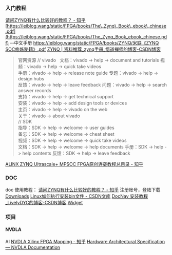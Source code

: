 ### 入门教程
[请问ZYNQ有什么比较好的教程？ - 知乎](https://www.zhihu.com/question/56596019)
[https://leiblog.wang/static/FPGA/books/The\_Zynq\_Book\_ebook\_chinese.pdf](https://leiblog.wang/static/FPGA/books/The_Zynq_Book_ebook_chinese.pdf) --中文手册
[https://leiblog.wang/static/FPGA/books/ZYNQ/米联《ZYNQ SOC修炼秘籍》.pdf](https://leiblog.wang/static/FPGA/books/ZYNQ/%E7%B1%B3%E8%81%94%E3%80%8AZYNQ%20SOC%E4%BF%AE%E7%82%BC%E7%A7%98%E7%B1%8D%E3%80%8B.pdf)
[ZYNQ | 资料推荐\_zynq手册\_悟道禅师的博客-CSDN博客](https://blog.csdn.net/harhy/article/details/124262767)
>官网资源
	// vivado  	
	文档：vivado -> help -> document and tutorials	
	视频：vivado -> help -> quick take videos	
	手册：vivado -> help -> release note guide	
	专题：vivado -> help -> design hubs	
	反馈：vivado -> help -> leave feedback	
	问题：vivado -> help -> search answer records	
	支持：vivado -> help -> get technical support	
	安装：vivado -> help -> add design tools or devices	
	主页：vivado -> help -> vivado on the web	
	关于：vivado -> about vivado	
	// SDK	
	指导：SDK -> help -> welcome -> user guides	
	备忘：SDK -> help -> welcome -> cheat sheet	
	视频：SDK -> help -> welcome -> quick take videos	
	文档：SDK -> help -> welcome -> help documents
	手册：SDK -> help -> help contents
	反馈：SDK -> help -> leave feedback

[ALINX ZYNQ Ultrascale+ MPSOC FPGA原创连载教程总目录 - 知乎](https://zhuanlan.zhihu.com/p/339433531)

### DOC 
doc 使用教程：
[请问ZYNQ有什么比较好的教程？ - 知乎](https://www.zhihu.com/question/56596019)
注册账号，登陆下载
[Downloads](https://www.xilinx.com/support/download/index.html/content/xilinx/en/downloadNav/documentation-nav.html)
[Linux如何执行安装bin文件 - CSDN文库](https://wenku.csdn.net/answer/1wt8ka6f4e#:~:text=linux%E6%80%8E%E4%B9%88%E5%AE%89%E8%A3%85bin%E6%96%87%E4%BB%B6%201%20%E6%89%93%E5%BC%80%E7%BB%88%E7%AB%AF%EF%BC%8C%E8%BF%9B%E5%85%A5bin%E6%96%87%E4%BB%B6%E6%89%80%E5%9C%A8%E7%9A%84%E7%9B%AE%E5%BD%95%E3%80%82%202%20%E7%BB%99bin%E6%96%87%E4%BB%B6%E6%B7%BB%E5%8A%A0%E5%8F%AF%E6%89%A7%E8%A1%8C%E6%9D%83%E9%99%90%EF%BC%8C%E5%91%BD%E4%BB%A4%E4%B8%BA%EF%BC%9Achmod%20%2Bx,filename.bin%E3%80%82%203%20%E8%BF%90%E8%A1%8Cbin%E6%96%87%E4%BB%B6%EF%BC%8C%E5%91%BD%E4%BB%A4%E4%B8%BA%EF%BC%9A.%2Ffilename.bin%E3%80%82%204%20%E6%8C%89%E7%85%A7%E5%AE%89%E8%A3%85%E7%A8%8B%E5%BA%8F%E7%9A%84%E6%8F%90%E7%A4%BA%E8%BF%9B%E8%A1%8C%E5%AE%89%E8%A3%85%E3%80%82%205%20%E5%AE%89%E8%A3%85%E5%AE%8C%E6%88%90%E5%90%8E%EF%BC%8C%E5%8F%AF%E4%BB%A5%E5%9C%A8%E7%BB%88%E7%AB%AF%E4%B8%AD%E8%BE%93%E5%85%A5%E7%A8%8B%E5%BA%8F%E5%90%8D%E7%A7%B0%E6%9D%A5%E5%90%AF%E5%8A%A8%E7%A8%8B%E5%BA%8F%EF%BC%8C%E6%88%96%E8%80%85%E5%9C%A8%E6%A1%8C%E9%9D%A2%E4%B8%8A%E5%88%9B%E5%BB%BA%E5%BF%AB%E6%8D%B7%E6%96%B9%E5%BC%8F%E3%80%82)
[DocNav 安装教程\_LivelyDYC的博客-CSDN博客](https://blog.csdn.net/weixin_57802103/article/details/132394508)
[Widget](https://support.xilinx.com/s/article/000034329?language=zh_CN)

### 项目
#### NVDLA
AI
[NVDLA Xilinx FPGA Mapping - 知乎](https://zhuanlan.zhihu.com/p/378202360)
[Hardware Architectural Specification — NVDLA Documentation](http://nvdla.org/hw/v1/hwarch.html)